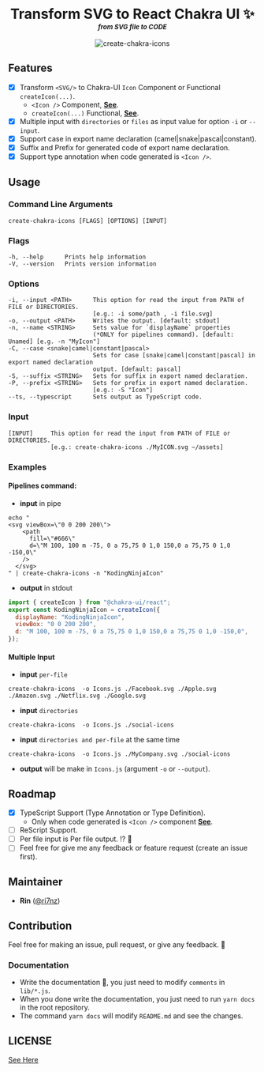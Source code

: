 <p align="center">
  <label style="font-weight:bold;font-size:200%">Transform SVG to React Chakra UI <Icon \/> ✨ </label>
  <br/><label style="font-weight:bold;font-size:small;font-style:italic">from SVG file to CODE</label>
  <br/>
  <br/>
  <img src="https://raw.githubusercontent.com/kodingdotninja/create-chakra-icons/main/.github/docs/create-chakra-icons.gif" alt="create-chakra-icons" />  
</p>

## Features

- [x] Transform `<SVG/>` to Chakra-UI `Icon` Component or Functional `createIcon(...)`.
  - `<Icon />` Component, [**See**](https://chakra-ui.com/docs/media-and-icons/icon#using-the-icon-component).
  - `createIcon(...)` Functional, [**See**](https://chakra-ui.com/docs/media-and-icons/icon#using-the-createicon-function).
- [x] Multiple input with `directories` or `files` as input value for option `-i` or `--input`.
- [x] Support case in export name declaration (camel|snake|pascal|constant).
- [x] Suffix and Prefix for generated code of export name declaration.
- [x] Support type annotation when code generated is `<Icon />`.

## Usage

### Command Line Arguments

```console
create-chakra-icons [FLAGS] [OPTIONS] [INPUT]
```

### Flags

```console
-h, --help      Prints help information
-V, --version   Prints version information
```

### Options

```console
-i, --input <PATH>      This option for read the input from PATH of FILE or DIRECTORIES.
                        [e.g.: -i some/path , -i file.svg]
-o, --output <PATH>     Writes the output. [default: stdout]
-n, --name <STRING>     Sets value for `displayName` properties
                        (*ONLY for pipelines command). [default: Unamed] [e.g. -n "MyIcon"]
-C, --case <snake|camel|constant|pascal>
                        Sets for case [snake|camel|constant|pascal] in export named declaration
                        output. [default: pascal]
-S, --suffix <STRING>   Sets for suffix in export named declaration.
-P, --prefix <STRING>   Sets for prefix in export named declaration.
                        [e.g.: -S "Icon"]
--ts, --typescript      Sets output as TypeScript code.
```

### Input

```console
[INPUT]     This option for read the input from PATH of FILE or DIRECTORIES.
            [e.g.: create-chakra-icons ./MyICON.svg ~/assets]
```

### Examples

#### Pipelines command:

- **input** in pipe

```console
echo "
<svg viewBox=\"0 0 200 200\">
    <path
      fill=\"#666\"
      d=\"M 100, 100 m -75, 0 a 75,75 0 1,0 150,0 a 75,75 0 1,0 -150,0\"
    />
  </svg>
" | create-chakra-icons -n "KodingNinjaIcon"
```

- **output** in stdout

```jsx
import { createIcon } from "@chakra-ui/react";
export const KodingNinjaIcon = createIcon({
  displayName: "KodingNinjaIcon",
  viewBox: "0 0 200 200",
  d: "M 100, 100 m -75, 0 a 75,75 0 1,0 150,0 a 75,75 0 1,0 -150,0",
});
```

#### Multiple Input

- **input** `per-file`

```console
create-chakra-icons  -o Icons.js ./Facebook.svg ./Apple.svg ./Amazon.svg ./Netflix.svg ./Google.svg
```

- **input** `directories`

```console
create-chakra-icons  -o Icons.js ./social-icons
```

- **input** `directories and per-file` at the same time

```console
create-chakra-icons  -o Icons.js ./MyCompany.svg ./social-icons
```

- **output** will be make in `Icons.js` (argument `-o` or `--output`).

## Roadmap

- [x] TypeScript Support (Type Annotation or Type Definition).
  - Only when code generated is `<Icon />` component [**See**](https://chakra-ui.com/docs/media-and-icons/icon#using-the-icon-component).
- [ ] ReScript Support.
- [ ] Per file input is Per file output. ⁉️ 🤔
- [ ] Feel free for give me any feedback or feature request (create an issue first).

## Maintainer

- **Rin** ([@ri7nz](//github.com/ri7nz))

## Contribution

Feel free for making an issue, pull request, or give any feedback. 🙌

### Documentation

- Write the documentation 📝, you just need to modify `comments` in `lib/*.js`.
- When you done write the documentation, you just need to run `yarn docs` in the root repository.
- The command `yarn docs` will modify `README.md` and see the changes.

## LICENSE

[See Here](./LICENSE)
